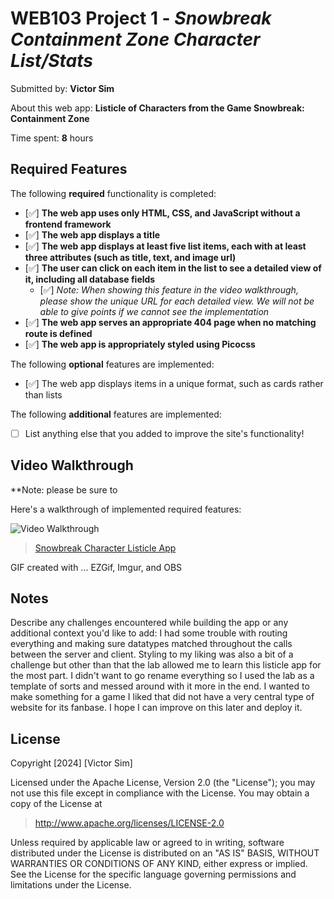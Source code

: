 # WEB103 Project 1 - *Snowbreak Containment Zone Character List/Stats*

Submitted by: **Victor Sim**

About this web app: **Listicle of Characters from the Game Snowbreak: Containment Zone**

Time spent: **8** hours

## Required Features

The following **required** functionality is completed:

<!-- Make sure to check off completed functionality below -->
- [✅] **The web app uses only HTML, CSS, and JavaScript without a frontend framework**
- [✅] **The web app displays a title**
- [✅] **The web app displays at least five list items, each with at least three attributes (such as title, text, and image url)**
- [✅] **The user can click on each item in the list to see a detailed view of it, including all database fields**
    - [✅] *Note: When showing this feature in the video walkthrough, please show the unique URL for each detailed view. We will not be able to give points if we cannot see the implementation* 
- [✅] **The web app serves an appropriate 404 page when no matching route is defined**
- [✅] **The web app is appropriately styled using Picocss**

The following **optional** features are implemented:

- [✅] The web app displays items in a unique format, such as cards rather than lists

The following **additional** features are implemented:

- [ ] List anything else that you added to improve the site's functionality!

## Video Walkthrough

**Note: please be sure to 

Here's a walkthrough of implemented required features:

<img src='./SnowbreakListicleGif.gif' title='Video Walkthrough' width='' alt='Video Walkthrough' />
<blockquote class="imgur-embed-pub" lang="en" data-id="a/UoUR3qi"  ><a href="//imgur.com/a/UoUR3qi">Snowbreak Character Listicle App</a></blockquote><script async src="//s.imgur.com/min/embed.js" charset="utf-8"></script>

<!-- Replace this with whatever GIF tool you used! -->
GIF created with ...  EZGif, Imgur, and OBS
<!-- Recommended tools:
[Kap](https://getkap.co/) for macOS
[ScreenToGif](https://www.screentogif.com/) for Windows
[peek](https://github.com/phw/peek) for Linux. -->

## Notes

Describe any challenges encountered while building the app or any additional context you'd like to add: 
I had some trouble with routing everything and making sure datatypes matched throughout the calls between the server and client. Styling to my liking was also a bit of a challenge but other than that the lab allowed me to learn this listicle app for the most part. I didn't want to go rename everything so I used the lab as a template of sorts and messed around with it more in the end. I wanted to make something for a game I liked that did not have a very central type of website for its fanbase. I hope I can improve on this later and deploy it.

## License

Copyright [2024] [Victor Sim]

Licensed under the Apache License, Version 2.0 (the "License"); you may not use this file except in compliance with the License. You may obtain a copy of the License at

> http://www.apache.org/licenses/LICENSE-2.0

Unless required by applicable law or agreed to in writing, software distributed under the License is distributed on an "AS IS" BASIS, WITHOUT WARRANTIES OR CONDITIONS OF ANY KIND, either express or implied. See the License for the specific language governing permissions and limitations under the License.